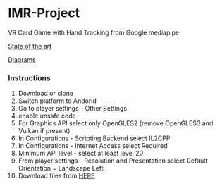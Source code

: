 # IMR-Project
VR Card Game with Hand Tracking from Google mediapipe

[State of the art](https://docs.google.com/document/d/1cLtgs91lIk7X3x6KeSVk1Dz6ZBXcBMvxHz38YF9XC3U/edit?usp=sharing)

[Diagrams](https://docs.google.com/document/d/1F_qM_PD-cV0l2FH6opfK4cXf99TEX4qFkmQRG7E9zBQ/edit?usp=sharing)

### Instructions
1. Download or clone
2. Switch platform to Andorid
3. Go to player settings - Other Settings
4. enable unsafe code
5. For Graphics API select only OpenGLES2 (remove OpenGLES3 and Vulkan if present)
6. In Configurations - Scripting Backend select IL2CPP 
7. In Configurations - Internet Access select Required
8. Minimum API level - select at least level 20
9. From player settings - Resolution and Presentation select Default Orientation = Landscape Left
10. Download files from [HERE](https://drive.google.com/drive/folders/1VxySip6oIbc8r-wKr0a1e-31ek9ycdF7?usp=sharing)
